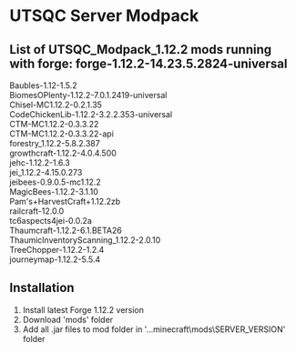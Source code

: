 # UTSQC Server Modpack

## List of UTSQC_Modpack_1.12.2 mods running with forge: forge-1.12.2-14.23.5.2824-universal

Baubles-1.12-1.5.2  
BiomesOPlenty-1.12.2-7.0.1.2419-universal  
Chisel-MC1.12.2-0.2.1.35  
CodeChickenLib-1.12.2-3.2.2.353-universal  
CTM-MC1.12.2-0.3.3.22  
CTM-MC1.12.2-0.3.3.22-api  
forestry_1.12.2-5.8.2.387  
growthcraft-1.12.2-4.0.4.500  
jehc-1.12.2-1.6.3  
jei_1.12.2-4.15.0.273  
jeibees-0.9.0.5-mc1.12.2  
MagicBees-1.12.2-3.1.10  
Pam's+HarvestCraft+1.12.2zb  
railcraft-12.0.0  
tc6aspects4jei-0.0.2a  
Thaumcraft-1.12.2-6.1.BETA26  
ThaumicInventoryScanning_1.12.2-2.0.10  
TreeChopper-1.12.2-1.2.4  
journeymap-1.12.2-5.5.4  

## Installation

1. Install latest Forge 1.12.2 version
2. Download 'mods' folder  
3. Add all .jar files to mod folder in '..\.minecraft\mods\SERVER_VERSION' folder  
